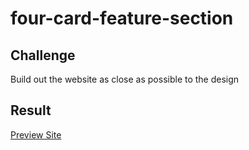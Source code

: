 # four-card-feature-section
## Challenge
Build out the website as close as possible to the design

## Result

[Preview Site](https://four-card-feature-section-tau-roan.vercel.app/)
